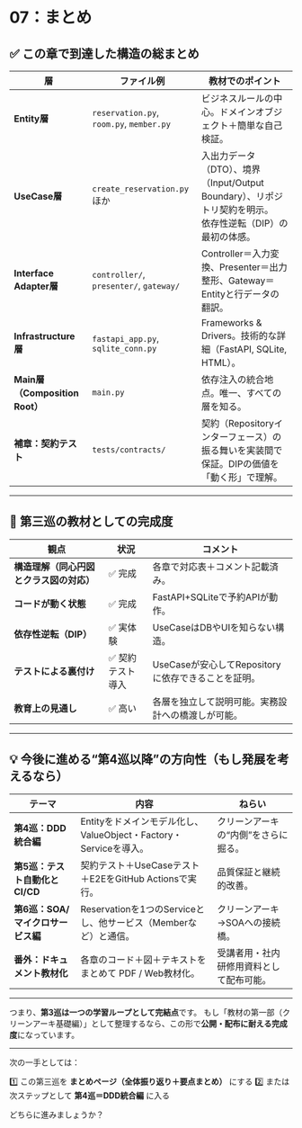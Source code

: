 # 07：まとめ

## ✅ この章で到達した構造の総まとめ

| 層                           | ファイル例                                    | 教材でのポイント                                                               |
| --------------------------- | ---------------------------------------- | ---------------------------------------------------------------------- |
| **Entity層**                 | `reservation.py`, `room.py`, `member.py` | ビジネスルールの中心。ドメインオブジェクト＋簡単な自己検証。                                         |
| **UseCase層**                | `create_reservation.py` ほか               | 入出力データ（DTO）、境界（Input/Output Boundary）、リポジトリ契約を明示。<br>依存性逆転（DIP）の最初の体感。 |
| **Interface Adapter層**      | `controller/`, `presenter/`, `gateway/`  | Controller＝入力変換、Presenter＝出力整形、Gateway＝Entityと行データの翻訳。                 |
| **Infrastructure層**         | `fastapi_app.py`, `sqlite_conn.py`       | Frameworks & Drivers。技術的な詳細（FastAPI, SQLite, HTML）。                    |
| **Main層（Composition Root）** | `main.py`                                | 依存注入の統合地点。唯一、すべての層を知る。                                                 |
| **補章：契約テスト**                | `tests/contracts/`                       | 契約（Repositoryインターフェース）の振る舞いを実装間で保証。DIPの価値を「動く形」で理解。                    |

---

## 🧭 第三巡の教材としての完成度

| 観点                     | 状況        | コメント                               |
| ---------------------- | --------- | ---------------------------------- |
| **構造理解（同心円図とクラス図の対応）** | ✅ 完成      | 各章で対応表＋コメント記載済み。                   |
| **コードが動く状態**           | ✅ 完成      | FastAPI+SQLiteで予約APIが動作。           |
| **依存性逆転（DIP）**         | ✅ 実体験     | UseCaseはDBやUIを知らない構造。              |
| **テストによる裏付け**          | ✅ 契約テスト導入 | UseCaseが安心してRepositoryに依存できることを証明。 |
| **教育上の見通し**            | ✅ 高い      | 各層を独立して説明可能。実務設計への橋渡しが可能。          |

---

## 💡 今後に進める“第4巡以降”の方向性（もし発展を考えるなら）

| テーマ                   | 内容                                               | ねらい                  |
| --------------------- | ------------------------------------------------ | -------------------- |
| **第4巡：DDD統合編**        | Entityをドメインモデル化し、ValueObject・Factory・Serviceを導入。 | クリーンアーキの“内側”をさらに掘る。  |
| **第5巡：テスト自動化とCI/CD**  | 契約テスト＋UseCaseテスト＋E2EをGitHub Actionsで実行。          | 品質保証と継続的改善。          |
| **第6巡：SOA/マイクロサービス編** | Reservationを1つのServiceとし、他サービス（Memberなど）と通信。     | クリーンアーキ→SOAへの接続橋。    |
| **番外：ドキュメント教材化**      | 各章のコード＋図＋テキストをまとめて PDF / Web教材化。                 | 受講者用・社内研修用資料として配布可能。 |

---

つまり、**第3巡は一つの学習ループとして完結点**です。
もし「教材の第一部（クリーンアーキ基礎編）」として整理するなら、この形で**公開・配布に耐える完成度**になっています。

---

次の一手としては：

1️⃣ この第三巡を **まとめページ（全体振り返り＋要点まとめ）** にする
2️⃣ または次ステップとして **第4巡＝DDD統合編** に入る

どちらに進みましょうか？
